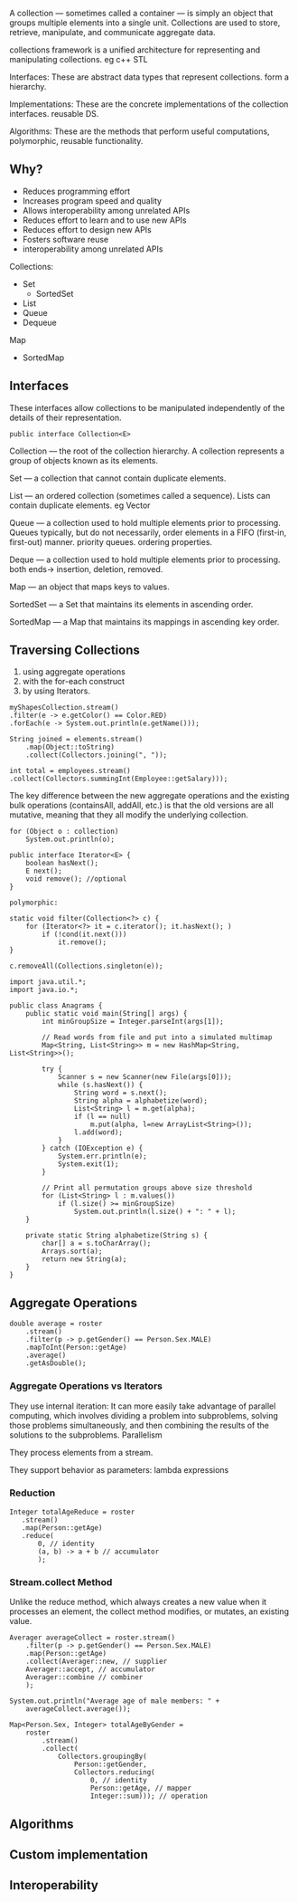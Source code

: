 A collection — sometimes called a container — is simply an object that groups multiple elements into a single unit. Collections are used to store, retrieve, manipulate, and communicate aggregate data.

collections framework is a unified architecture for representing and manipulating collections. eg c++ STL

Interfaces: These are abstract data types that represent collections. form a hierarchy.

Implementations: These are the concrete implementations of the collection interfaces. reusable DS.

Algorithms: These are the methods that perform useful computations, polymorphic, reusable functionality.

## Why?

* Reduces programming effort
* Increases program speed and quality
* Allows interoperability among unrelated APIs
* Reduces effort to learn and to use new APIs
* Reduces effort to design new APIs
* Fosters software reuse
* interoperability among unrelated APIs

Collections:
* Set
  * SortedSet
* List
* Queue
* Dequeue

Map
* SortedMap

## Interfaces

These interfaces allow collections to be manipulated independently of the details of their representation.

```
public interface Collection<E>
```

Collection — the root of the collection hierarchy. A collection represents a group of objects known as its elements. 

Set — a collection that cannot contain duplicate elements.

List — an ordered collection (sometimes called a sequence). Lists can contain duplicate elements. eg Vector

Queue — a collection used to hold multiple elements prior to processing. 
Queues typically, but do not necessarily, order elements in a FIFO (first-in, first-out) manner. priority queues.  ordering properties.

Deque — a collection used to hold multiple elements prior to processing. both ends-> insertion, deletion, removed.

Map — an object that maps keys to values.

SortedSet — a Set that maintains its elements in ascending order. 

SortedMap — a Map that maintains its mappings in ascending key order. 

## Traversing Collections

1) using aggregate operations 
2) with the for-each construct
3) by using Iterators.

```
myShapesCollection.stream()
.filter(e -> e.getColor() == Color.RED)
.forEach(e -> System.out.println(e.getName()));

String joined = elements.stream()
    .map(Object::toString)
    .collect(Collectors.joining(", "));

int total = employees.stream()
.collect(Collectors.summingInt(Employee::getSalary)));
```

The key difference between the new aggregate operations and the existing bulk operations (containsAll, addAll, etc.) is that the old versions are all mutative, meaning that they all modify the underlying collection.


```
for (Object o : collection)
    System.out.println(o);

public interface Iterator<E> {
    boolean hasNext();
    E next();
    void remove(); //optional
}
```

```
polymorphic:

static void filter(Collection<?> c) {
    for (Iterator<?> it = c.iterator(); it.hasNext(); )
        if (!cond(it.next()))
            it.remove();
}
```

```
c.removeAll(Collections.singleton(e));
```

```
import java.util.*;
import java.io.*;

public class Anagrams {
    public static void main(String[] args) {
        int minGroupSize = Integer.parseInt(args[1]);

        // Read words from file and put into a simulated multimap
        Map<String, List<String>> m = new HashMap<String, List<String>>();

        try {
            Scanner s = new Scanner(new File(args[0]));
            while (s.hasNext()) {
                String word = s.next();
                String alpha = alphabetize(word);
                List<String> l = m.get(alpha);
                if (l == null)
                    m.put(alpha, l=new ArrayList<String>());
                l.add(word);
            }
        } catch (IOException e) {
            System.err.println(e);
            System.exit(1);
        }

        // Print all permutation groups above size threshold
        for (List<String> l : m.values())
            if (l.size() >= minGroupSize)
                System.out.println(l.size() + ": " + l);
    }

    private static String alphabetize(String s) {
        char[] a = s.toCharArray();
        Arrays.sort(a);
        return new String(a);
    }
}
```



## Aggregate Operations

```
double average = roster
    .stream()
    .filter(p -> p.getGender() == Person.Sex.MALE)
    .mapToInt(Person::getAge)
    .average()
    .getAsDouble();
```

### Aggregate Operations vs Iterators

They use internal iteration: It can more easily take advantage of parallel computing, which involves dividing a problem into subproblems, solving those problems simultaneously, and then combining the results of the solutions to the subproblems. Parallelism

They process elements from a stream.

They support behavior as parameters: lambda expressions

### Reduction

```
Integer totalAgeReduce = roster
   .stream()
   .map(Person::getAge)
   .reduce(
       0, // identity
       (a, b) -> a + b // accumulator
       );
```

### Stream.collect Method

Unlike the reduce method, which always creates a new value when it processes an element, the collect method modifies, or mutates, an existing value.

```
Averager averageCollect = roster.stream()
    .filter(p -> p.getGender() == Person.Sex.MALE)
    .map(Person::getAge)
    .collect(Averager::new, // supplier
    Averager::accept, // accumulator 
    Averager::combine // combiner
    );
                   
System.out.println("Average age of male members: " +
    averageCollect.average());
```

```
Map<Person.Sex, Integer> totalAgeByGender =
    roster
        .stream()
        .collect(
            Collectors.groupingBy(
                Person::getGender,                      
                Collectors.reducing(
                    0, // identity
                    Person::getAge, // mapper
                    Integer::sum))); // operation
```

## Algorithms

## Custom implementation

## Interoperability

